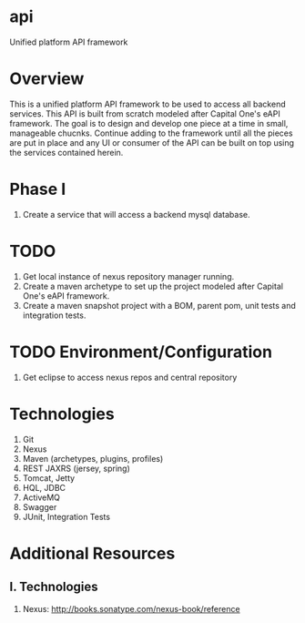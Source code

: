 api
===

Unified platform API framework


Overview
========
This is a unified platform API framework to be used to access all backend services. This API is built from scratch modeled after Capital One's eAPI framework. The goal is to design and develop one piece at a time in small, manageable chucnks. Continue adding to the framework until all the pieces are put in place and any UI or consumer of the API can be built on top using the services contained herein.


Phase I
=======
1. Create a service that will access a backend mysql database.


TODO
====
1. Get local instance of nexus repository manager running.
2. Create a maven archetype to set up the project modeled after Capital One's eAPI framework.
3. Create a maven snapshot project with a BOM, parent pom, unit tests and integration tests.


TODO Environment/Configuration
==============================
1. Get eclipse to access nexus repos and central repository


Technologies
============
1. Git
2. Nexus
3. Maven (archetypes, plugins, profiles)
4. REST JAXRS (jersey, spring)
5. Tomcat, Jetty
6. HQL, JDBC
7. ActiveMQ
8. Swagger 
9. JUnit, Integration Tests


Additional Resources
====================

I. Technologies
----------------
1. Nexus: http://books.sonatype.com/nexus-book/reference
